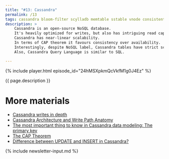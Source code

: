```yaml
---
title: "#13: Cassandra"
permalink: /13
tags: cassandra bloom-filter scylladb memtable sstable vnode consistent-hashing cap-theorem
description: >
    Cassandra is an open-source NoSQL database.
    It's heavily optimized for writes, but also has intriguing read capabilities.
    Cassandra has near-linear scalability.
    In terms of CAP theorem it favours consistency over availability.
    Interestingly, despite NoSQL label, Cassandra tables have strict schema.
    Also, Cassandra Query Language is similar to SQL.

---
```


{% include player.html episode_id="24hMSXpkmQcVkfM1g0J4Ez" %}

{{ page.description }}

# More materials

* [Cassandra writes in depth](https://blog.softwaremill.com/cassandra-writes-in-depth-6ea8d7581eb)
* [Cassandra Architecture and Write Path Anatomy](https://medium.com/jorgeacetozi/cassandra-architecture-and-write-path-anatomy-51e339bcfe0c)
* [The most important thing to know in Cassandra data modeling: The primary key](https://www.datastax.com/blog/2016/02/most-important-thing-know-cassandra-data-modeling-primary-key)
* [The CAP Theorem](https://teddyma.gitbooks.io/learncassandra/content/about/the_cap_theorem.html)
* [Difference between UPDATE and INSERT in Cassandra?](https://stackoverflow.com/questions/16532227/difference-between-update-and-insert-in-cassandra)

{% include newsletter-input.md %}

